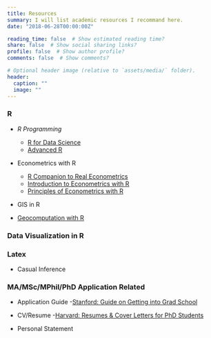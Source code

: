```yaml
---
title: Resources
summary: I will list academic resources I recommand here.
date: "2018-06-28T00:00:00Z"

reading_time: false  # Show estimated reading time?
share: false  # Show social sharing links?
profile: false  # Show author profile?
comments: false  # Show comments?

# Optional header image (relative to `assets/media/` folder).
header:
  caption: ""
  image: ""
---
```


### R ###
- *R Programming*
  - [R for Data Science](https://r4ds.had.co.nz/)
  - [Advanced R](https://adv-r.hadley.nz/)

- Econometrics with R 
  - [R Companion to Real Econometrics](https://bookdown.org/carillitony/bailey/)
  - [Introduction to Econometrics with R](https://www.econometrics-with-r.org/)
  - [Principles of Econometrics with R](https://bookdown.org/ccolonescu/RPoE4/)

- GIS in R 
- [Geocomputation with R](https://geocompr.robinlovelace.net/)

### Data Visualization in R ###

### Latex ###

- Casual Inference

### MA/MSc/MPhil/PhD Application Related ###

- Application Guide
  -[Stanford: Guide on Getting into Grad School](https://humsci.stanford.edu/prospective-students/guide-getting-grad-school)

- CV/Resume
  -[Harvard: Resumes & Cover Letters for PhD Students](https://hwpi.harvard.edu/files/ocs/files/phd_resume_cover_letters.pdf)

- Personal Statement
